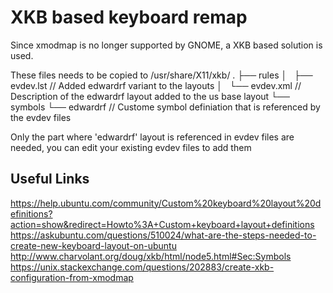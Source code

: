 XKB based keyboard remap
========================
Since xmodmap is no longer supported by GNOME, a XKB based solution is used.

These files needs to be copied to /usr/share/X11/xkb/
.
├── rules
│   ├── evdev.lst  // Added edwardrf variant to the layouts
│   └── evdev.xml  // Description of the edwardrf layout added to the us base layout
└── symbols
    └── edwardrf   // Custome symbol definiation that is referenced by the evdev files

Only the part where 'edwardrf' layout is referenced in evdev files are needed, you can edit your existing evdev files to add them

Useful Links
------------
https://help.ubuntu.com/community/Custom%20keyboard%20layout%20definitions?action=show&redirect=Howto%3A+Custom+keyboard+layout+definitions
https://askubuntu.com/questions/510024/what-are-the-steps-needed-to-create-new-keyboard-layout-on-ubuntu
http://www.charvolant.org/doug/xkb/html/node5.html#Sec:Symbols
https://unix.stackexchange.com/questions/202883/create-xkb-configuration-from-xmodmap

